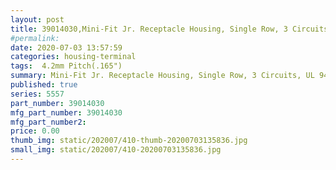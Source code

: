 ```yaml
---
layout: post
title: 39014030,Mini-Fit Jr. Receptacle Housing, Single Row, 3 Circuits, UL 94V-2, Natural
#permalink: 
date: 2020-07-03 13:57:59
categories: housing-terminal
tags:  4.2mm Pitch(.165")
summary: Mini-Fit Jr. Receptacle Housing, Single Row, 3 Circuits, UL 94V-2, Natural
published: true 
series: 5557
part_number: 39014030
mfg_part_number: 39014030
mfg_part_number2: 
price: 0.00
thumb_img: static/202007/410-thumb-20200703135836.jpg
small_img: static/202007/410-20200703135836.jpg
---
```



